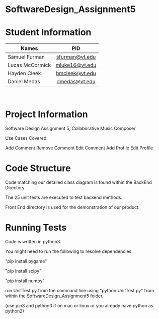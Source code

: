 # SoftwareDesign_Assignment5
<h1>Student Information</h1>

| Names           | PID            |
| --------------- |:--------------:| 
| Samuel Furman   | sfurman@vt.edu | 
| Lucas McCormick | mluke16@vt.edu | 
| Hayden Cleek    | hmcleek@vt.edu |
| Daniel Medas    | dmedas@vt.edu  |    
   
<br>

<h1>Project Information</h1>

Software Design Assignment 5, Collaborative Music Composer

Use Cases Covered:

Add Comment
Remove Comment
Edit Comment
Add Profile
Edit Profile

<h1>Code Structure</h1>

Code matching our detailed class diagram is found within the BackEnd Directory.

The 25 unit tests are executed to test backend methods.

Front End directory is used for the demonstration of our product.

<h1>Running Tests</h1>

Code is written in python3.

You might need to run the following to resolve dependencies: 

"pip install pygame"

"pip install scipy" 

"pip install numpy" 

run UnitTest.py from the command line using "python UnitTest.py" from within the
SoftwareDesign_Assignment5 folder.  

(use pip3 and python3 if on mac or linux or you already have python as python2)